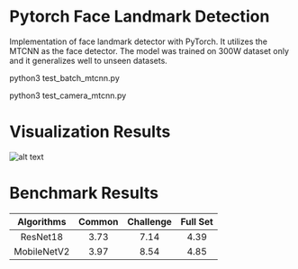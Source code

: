 # Pytorch Face Landmark Detection
Implementation of face landmark detector with PyTorch. It utilizes the MTCNN as the face detector. The model was trained on 300W dataset only and it generalizes well to unseen datasets. 

python3 test_batch_mtcnn.py

python3 test_camera_mtcnn.py

# Visualization Results

![alt text](https://github.com/cunjian/pytorch_face_landmark/blob/master/results/12_Group_Group_12_Group_Group_12_10.jpg "Logo Title Text 1")

# Benchmark Results

| Algorithms | Common | Challenge | Full Set |
|:-:|:-:|:-:|:-:|
| ResNet18 | 3.73 | 7.14 | 4.39 |
| MobileNetV2 | 3.97 | 8.54 | 4.85 |



